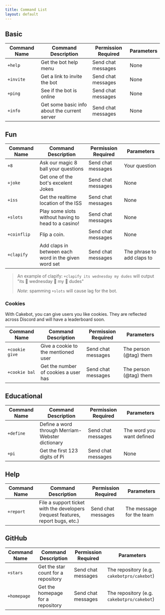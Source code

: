 ```yaml
---
title: Command List
layout: default
---
```


## Basic

| **Command Name** 	| **Command Description**      	                      | **Permission Required** 	|  **Parameters** 	|
|------------------	|---------------------------------------------------- |-------------------------	|------------------	|
| `+help`          	| Get the bot help menu        	                      | Send chat messages      	| None            	|
| `+invite`        	| Get a link to invite the bot 	                      | Send chat messages      	| None            	|
| `+ping`          	| See if the bot is online        	                  | Send chat messages      	| None            	|
| `+info`          	| Get some basic info about the current server  	    | Send chat messages      	| None            	|

## Fun

| **Command Name** 	| **Command Description**                     	        | **Permission Required**  	|  **Parameters** 	|
|------------------	|------------------------------------------------------ |--------------------------	|------------------	|
| `+8`            	| Ask our magic 8 ball your questions                   | Send chat messages      	| Your question   	|
| `+joke`          	| Get one of the bot's excelent Jokes                   | Send chat messages      	| None            	|
| `+iss`          	| Get the realtime location of the ISS                  | Send chat messages      	| None            	|
| `+slots`        	| Play some slots without having to head to a casino!   | Send chat messages      	| None            	|
| `+coinflip`       | Flip a coin.                                          | Send chat messages        | None              |
| `+clapify`       	| Add claps in between each word in the given word set  | Send chat messages      	| The phrase to add claps to	|

> An example of clapify:
> `+clapify its wednesday my dudes`
> will output "its :clap: wednesday :clap: my :clap: dudes"
>
> *Note*: spamming `+slots` will cause lag for the bot.

### Cookies

With Cakebot, you can give users you like cookies. They are reflected across Discord and will have a leaderboard soon.

| **Command Name** 	| **Command Description**               | **Permission Required** |  **Parameters**        |
|------------------	|---------------------------------------|-------------------------|----------------------- |
| `+cookie give`	| Give a cookie to the mentioned user   | Send chat messages      | The person (@tag) them |
| `+cookie bal`     | Get the number of cookies a user has  | Send chat messages      | The person (@tag) them |

## Educational

| **Command Name** 	| **Command Description**      	                      | **Permission Required** 	| **Parameters**          	|
|------------------	|---------------------------------------------------- |-------------------------	|-------------------------	|
| `+define`        	| Define a word through Merriam-Webster dictionary    | Send chat messages      	| The word you want defined	|
| `+pi`             | Get the first 123 digits of Pi                      | Send chat messages        | None                      |

## Help

| **Command Name** 	| **Command Description**      	                                                 | **Permission Required** 	|  **Parameters** 	|
|------------------	|------------------------------------------------------------------------------- |-------------------------	|------------------	|
| `+report`        	| File a support ticket with the developers (request features, report bugs, etc.)                     | Send chat messages      	| The message for the team        	|

## GitHub

| **Command Name** 	| **Command Description**      	                      | **Permission Required** 	|  **Parameters**           	|
|------------------	|---------------------------------------------------- |-------------------------	|---------------------------	|
| `+stars`         	| Get the star count for a repository                 | Send chat messages      	| The repository (e.g. `cakebotpro/cakebot`) |
| `+homepage`      	| Get the homepage for a repository                   | Send chat messages      	| The repository (e.g. `cakebotpro/cakebot`) |
